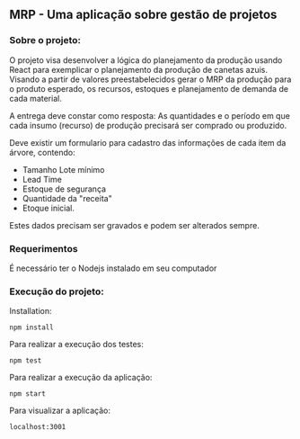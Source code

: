## MRP - Uma aplicação sobre gestão de projetos

### Sobre o projeto:

O projeto visa desenvolver a lógica do planejamento da produção usando React para exemplicar o planejamento da produção de canetas azuis. Visando a partir de valores preestabelecidos gerar o MRP da produção para o produto esperado, os recursos, estoques e planejamento de demanda de cada material.

A entrega deve constar como resposta: As quantidades e o período em que cada insumo (recurso) de produção precisará ser comprado ou produzido.

Deve existir um formulario para cadastro das informações de cada item da árvore, contendo:

-   Tamanho Lote mínimo
-   Lead Time
-   Estoque de segurança
-   Quantidade da "receita"
-   Etoque inicial.

Estes dados precisam ser gravados e podem ser alterados sempre.

### Requerimentos

É necessário ter o Nodejs instalado em seu computador

### Execução do projeto:

Installation:

`npm install`

Para realizar a execução dos testes:

`npm test`

Para realizar a execução da aplicação:

`npm start`

Para visualizar a aplicação:

`localhost:3001`
